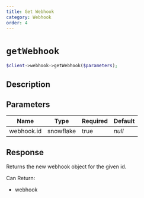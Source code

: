 ```yaml
---
title: Get Webhook
category: Webhook
order: 4
---
```


# `getWebhook`

```php
$client->webhook->getWebhook($parameters);
```

## Description



## Parameters


Name | Type | Required | Default
--- | --- | --- | ---
webhook.id | snowflake | true | *null*

## Response

Returns the new webhook object for the given id.

Can Return:

* webhook
